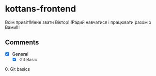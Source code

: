 # kottans-frontend 
Всім привіт!Мене звати Віктор!!!Радий навчатися і працювати разом з Вами!!!
## **Comments**  
- [X] **General**
    - [X] Git Basic
<summary>0. Git basics</summary>
